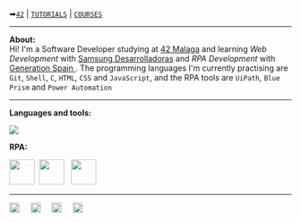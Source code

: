➡<a href="https://github.com/RossattiSM/42.Projects"><code>42</code></a> |
<a href="https://github.com/stars/RossattiSM/lists/tutorials"> <code>TUTORIALS</code></a> |
<a href="https://github.com/stars/RossattiSM/lists/courses"> <code>COURSES</code></a> 

<hr>
<b>About: </b><br />
Hi! I'm a Software Developer studying at <a href="https://www.42malaga.com/"> 42 Malaga</a> and learning <i> Web Development </i> with <a href="https://www.samsung.com/es/tecnologiaconproposito/samsung-desarrolladoras/"> Samsung Desarrolladoras</a> and <i> RPA Development </i> with <a href="https://spain.generation.org/"> Generation Spain </a>. The programming languages I'm currently practising are <code>Git</code>, <code>Shell</code>, <code>C</code>, <code>HTML</code>, <code>CSS</code> and <code>JavaScript</code>, and the RPA tools are <code>UiPath</code>, <code>Blue Prism</code> and <code>Power Automation</code>

<hr>
<p><b> Languages and tools: </b></p>

<img src="https://skillicons.dev/icons?i=c,vim,html,css,js,git,github,vim,ps,ai,md,dotnet" />

<p><b> RPA: </b></p>

<img src="https://user-images.githubusercontent.com/27078533/79024258-b1f7e680-7b82-11ea-8775-11eb1ee0871c.png" width="45px" height="45px" />&nbsp;&nbsp;<img src="https://seeklogo.com/images/U/uipath-logo-E168798B64-seeklogo.com.png" width="45px" height="45px" />&nbsp; &nbsp;<img src="https://static.wixstatic.com/media/9d1732_846004f677e142369287e7a813cd1a18~mv2.png/v1/fill/w_248,h_240,al_c,q_85,usm_0.66_1.00_0.01,enc_auto/logo%20power%20automate.png" width="45px" height="45px" />

<hr>
<a href="https://www.linkedin.com/in/rossattism/"><img src="https://github.com/gauravghongde/social-icons/blob/master/PNG/Black/LinkedIN_black.png?raw=true" alt="Linkedin Logo" style="width: 18px; height: 18px" /></a> &nbsp; &nbsp; 
<a href="https://github.com/RossattiSM"><img src="https://github.com/gauravghongde/social-icons/blob/master/PNG/Black/Github_black.png?raw=true" alt="GitHub logo" style="width: 18px; height: 18px" /></a> &nbsp; &nbsp; 
<a href="https://open.spotify.com/user/21bih47uzlxunyyi4gbbvyvty"><img src="https://github.com/gauravghongde/social-icons/blob/master/PNG/Black/Spotify_black.png?raw=true" alt="Spotify logo" style="width: 18px; height: 18px" /></a> &nbsp; &nbsp; 
<a href="mailto:rossattism@gmail.com"><img src="https://github.com/gauravghongde/social-icons/blob/master/PNG/Black/Gmail_black.png?raw=true" alt="GMAIL logo" style="width: 18px; height: 18px" /></a> &nbsp; &nbsp; 



